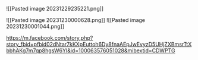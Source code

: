 ![[Pasted image 20231229235221.png]]

![[Pasted image 20231230000628.png]]
![[Pasted image 20231230001044.png]]



https://m.facebook.com/story.php?story_fbid=pfbid02dNtar7kKXpEuttoh6Dy8fnaAEpJwEvyzD5UHjZXBmsrTtXbbhAKg7m7qp8hgsW6Yl&id=100063576051028&mibextid=CDWPTG
